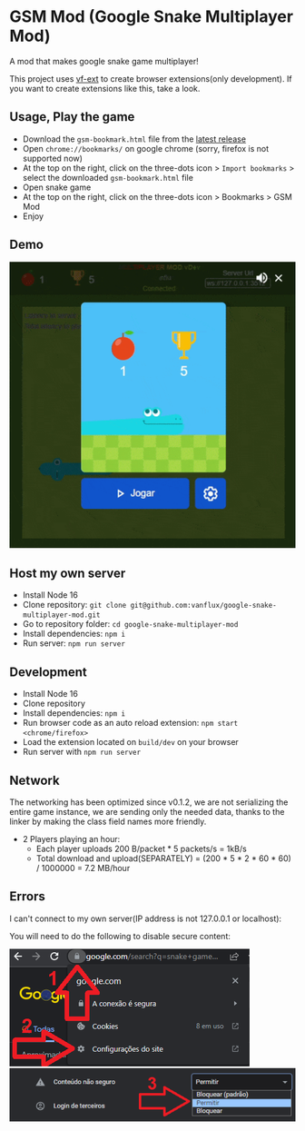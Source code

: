 # GSM Mod (Google Snake Multiplayer Mod)

A mod that makes google snake game multiplayer!

This project uses [vf-ext](https://github.com/vanflux/vf-ext) to create browser extensions(only development). If you want to create extensions like this, take a look.

## Usage, Play the game

- Download the `gsm-bookmark.html` file from the [latest release](https://github.com/vanflux/google-snake-multiplayer-mod/releases/latest)
- Open `chrome://bookmarks/` on google chrome (sorry, firefox is not supported now)
- At the top on the right, click on the three-dots icon > `Import bookmarks` > select the downloaded `gsm-bookmark.html` file
- Open snake game
- At the top on the right, click on the three-dots icon > Bookmarks > GSM Mod
- Enjoy

## Demo

![Demo gif](docs/gifs/demo.gif)

## Host my own server

- Install Node 16
- Clone repository: `git clone git@github.com:vanflux/google-snake-multiplayer-mod.git`
- Go to repository folder: `cd google-snake-multiplayer-mod`
- Install dependencies: `npm i`
- Run server: `npm run server`

## Development

- Install Node 16
- Clone repository
- Install dependencies: `npm i`
- Run browser code as an auto reload extension: `npm start <chrome/firefox>`
- Load the extension located on `build/dev` on your browser
- Run server with `npm run server`

## Network

The networking has been optimized since v0.1.2, we are not serializing the entire game instance, we are sending only the needed data, thanks to the linker by making the class field names more friendly.

- 2 Players playing an hour:
  - Each player uploads 200 B/packet * 5 packets/s = 1kB/s
  - Total download and upload(SEPARATELY) = (200 * 5 * 2 * 60 * 60) / 1000000 = 7.2 MB/hour

## Errors

I can't connect to my own server(IP address is not 127.0.0.1 or localhost):

You will need to do the following to disable secure content:

![Insecure content step 1](docs/images/insecure-content-1.png)
![Insecure content step 2](docs/images/insecure-content-2.png)
